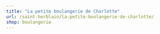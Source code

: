 ```yaml
---
title: "La petite boulangerie de Charlotte"
url: /saint-herblain/la-petite-boulangerie-de-charlotte/
shop: boulangerie
---
```

